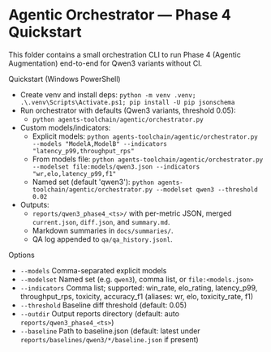 Agentic Orchestrator — Phase 4 Quickstart
=========================================

This folder contains a small orchestration CLI to run Phase 4 (Agentic Augmentation) end-to-end for Qwen3 variants without CI.

Quickstart (Windows PowerShell)
- Create venv and install deps: `python -m venv .venv; .\.venv\Scripts\Activate.ps1; pip install -U pip jsonschema`
- Run orchestrator with defaults (Qwen3 variants, threshold 0.05):
  - `python agents-toolchain/agentic/orchestrator.py`
- Custom models/indicators:
  - Explicit models: `python agents-toolchain/agentic/orchestrator.py --models "ModelA,ModelB" --indicators "latency_p99,throughput_rps"`
  - From models file: `python agents-toolchain/agentic/orchestrator.py --modelset file:models/qwen3.json --indicators "wr,elo,latency_p99,f1"`
  - Named set (default 'qwen3'): `python agents-toolchain/agentic/orchestrator.py --modelset qwen3 --threshold 0.02`
- Outputs:
  - `reports/qwen3_phase4_<ts>/` with per-metric JSON, merged `current.json`, `diff.json`, and `summary.md`.
  - Markdown summaries in `docs/summaries/`.
  - QA log appended to `qa/qa_history.jsonl`.

Options
- `--models` Comma-separated explicit models
- `--modelset` Named set (e.g. `qwen3`), comma list, or `file:<models.json>`
- `--indicators` Comma list; supported: win_rate, elo_rating, latency_p99, throughput_rps, toxicity, accuracy_f1 (aliases: wr, elo, toxicity_rate, f1)
- `--threshold` Baseline diff threshold (default: 0.05)
- `--outdir` Output reports directory (default: auto `reports/qwen3_phase4_<ts>`)
- `--baseline` Path to baseline.json (default: latest under `reports/baselines/qwen3/*/baseline.json` if present)
